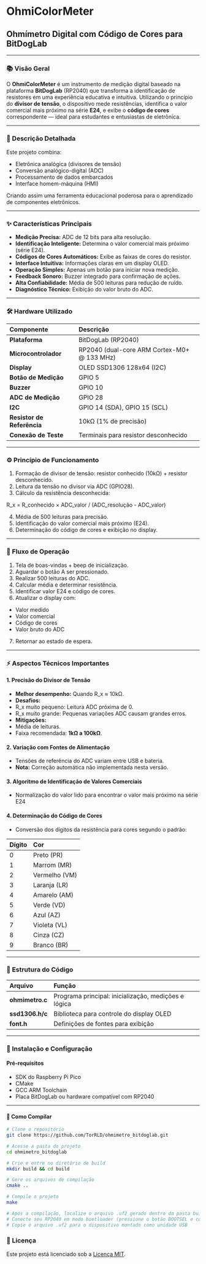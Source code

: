 # OhmiColorMeter

## Ohmímetro Digital com Código de Cores para BitDogLab

---

### 📚 Visão Geral

O **OhmiColorMeter** é um instrumento de medição digital baseado na plataforma **BitDogLab** (RP2040) que transforma a identificação de resistores em uma experiência educativa e intuitiva. Utilizando o princípio do **divisor de tensão**, o dispositivo mede resistências, identifica o valor comercial mais próximo na série **E24**, e exibe o **código de cores** correspondente — ideal para estudantes e entusiastas de eletrônica.

---

### 🔎 Descrição Detalhada

Este projeto combina:

- Eletrônica analógica (divisores de tensão)
- Conversão analógico-digital (ADC)
- Processamento de dados embarcados
- Interface homem-máquina (HMI)

Criando assim uma ferramenta educacional poderosa para o aprendizado de componentes eletrônicos.

---

### ✨ Características Principais

- **Medição Precisa:** ADC de 12 bits para alta resolução.
- **Identificação Inteligente:** Determina o valor comercial mais próximo (série E24).
- **Códigos de Cores Automáticos:** Exibe as faixas de cores do resistor.
- **Interface Intuitiva:** Informações claras em um display OLED.
- **Operação Simples:** Apenas um botão para iniciar nova medição.
- **Feedback Sonoro:** Buzzer integrado para confirmação de ações.
- **Alta Confiabilidade:** Média de 500 leituras para redução de ruído.
- **Diagnóstico Técnico:** Exibição do valor bruto do ADC.

---

### 🛠️ Hardware Utilizado

| Componente                        | Descrição                                 |
| :-------------------------------- | :------------------------------------------ |
| **Plataforma**              | BitDogLab (RP2040)                          |
| **Microcontrolador**        | RP2040 (dual-core ARM Cortex-M0+ @ 133 MHz) |
| **Display**                 | OLED SSD1306 128x64 (I2C)                   |
| **Botão de Medição**     | GPIO 5                                      |
| **Buzzer**                  | GPIO 10                                     |
| **ADC de Medição**        | GPIO 28                                     |
| **I2C**                     | GPIO 14 (SDA), GPIO 15 (SCL)                |
| **Resistor de Referência** | 10kΩ (1% de precisão)                     |
| **Conexão de Teste**       | Terminais para resistor desconhecido        |

---

### ⚙️ Princípio de Funcionamento

1. Formação de divisor de tensão: resistor conhecido (10kΩ) + resistor desconhecido.
2. Leitura da tensão no divisor via ADC (GPIO28).
3. Cálculo da resistência desconhecida:

R_x = R_conhecido × ADC_valor / (ADC_resolução - ADC_valor)

4. Média de 500 leituras para precisão.
5. Identificação do valor comercial mais próximo (E24).
6. Determinação do código de cores e exibição no display.

---

### 🔄 Fluxo de Operação

1. Tela de boas-vindas + beep de inicialização.
2. Aguardar o botão A ser pressionado.
3. Realizar 500 leituras do ADC.
4. Calcular média e determinar resistência.
5. Identificar valor E24 e código de cores.
6. Atualizar o display com:

- Valor medido
- Valor comercial
- Código de cores
- Valor bruto do ADC

7. Retornar ao estado de espera.

---

### ⚡ Aspectos Técnicos Importantes

#### 1. Precisão do Divisor de Tensão

- **Melhor desempenho:** Quando R_x ≈ 10kΩ.
- **Desafios:**
- R_x muito pequeno: Leitura ADC próxima de 0.
- R_x muito grande: Pequenas variações ADC causam grandes erros.
- **Mitigações:**
- Média de leituras.
- Faixa recomendada: **1kΩ a 100kΩ**.

#### 2. Variação com Fontes de Alimentação

- Tensões de referência do ADC variam entre USB e bateria.
- **Nota:** Correção automática não implementada nesta versão.

#### 3. Algoritmo de Identificação de Valores Comerciais

- Normalização do valor lido para encontrar o valor mais próximo na série E24

#### 4. Determinação do Código de Cores

- Conversão dos dígitos da resistência para cores segundo o padrão:

| Dígito | Cor           |
| :------ | :------------ |
| 0       | Preto (PR)    |
| 1       | Marrom (MR)   |
| 2       | Vermelho (VM) |
| 3       | Laranja (LR)  |
| 4       | Amarelo (AM)  |
| 5       | Verde (VD)    |
| 6       | Azul (AZ)     |
| 7       | Violeta (VL)  |
| 8       | Cinza (CZ)    |
| 9       | Branco (BR)   |

---

### 🧩 Estrutura do Código

| Arquivo               | Função                                                  |
| :-------------------- | :-------------------------------------------------------- |
| **ohmimetro.c** | Programa principal: inicialização, medições e lógica |
| **ssd1306.h/c** | Biblioteca para controle do display OLED                  |
| **font.h**      | Definições de fontes para exibição                    |

---


### 🚀 Instalação e Configuração

#### Pré-requisitos

- SDK do Raspberry Pi Pico
- CMake
- GCC ARM Toolchain
- Placa BitDogLab ou hardware compatível com RP2040

---

#### 🔧 Como Compilar

```bash
# Clone o repositório
git clone https://github.com/TorRLD/ohmimetro_bitdoglab.git

# Acesse a pasta do projeto
cd ohmimetro_bitdoglab

# Crie e entre no diretório de build
mkdir build && cd build

# Gere os arquivos de compilação
cmake ..

# Compile o projeto
make

# Após a compilação, localize o arquivo .uf2 gerado dentro da pasta build/
# Conecte seu RP2040 em modo bootloader (pressione o botão BOOTSEL e conecte via USB)
# Copie o arquivo .uf2 para o dispositivo montado como unidade USB
```


### 📄 Licença

Este projeto está licenciado sob a [Licença MIT](LICENSE).
